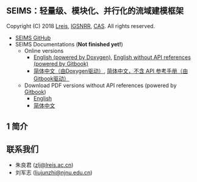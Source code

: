 ## SEIMS：轻量级、模块化、并行化的流域建模框架

Copyright (C) 2018 [Lreis](http://www.lreis.ac.cn), [IGSNRR](http://www.igsnrr.cas.cn), [CAS](http://www.cas.cn). All rights reserved.

* [SEIMS GitHub](https://github.com/lreis2415/SEIMS)
* SEIMS Documentations (**Not finished yet!**)
  * Online versions
    * [English (powered by Doxygen)](https://lreis2415.github.io/SEIMS/), [English without API references (powered by Gitbook)](https://crazyzlj.gitbooks.io/seims-documentation-version-2018/content/en/)
    * [简体中文（由Doxygen驱动）](https://lreis2415.github.io/SEIMS/zh-cn), [简体中文，不含 API 参考手册（由Gitbook驱动）](https://crazyzlj.gitbooks.io/seims-documentation-version-2018/content/zh-cn/)
  * Download PDF versions without API references (powered by [Gitbook](https://www.gitbook.com/))
    * [English](https://legacy.gitbook.com/download/pdf/book/crazyzlj/seims-documentation-version-2018?lang=en)
    * [简体中文](https://legacy.gitbook.com/download/pdf/book/crazyzlj/seims-documentation-version-2018?lang=zh-cn)


## 1 简介


## 联系我们
+ 朱良君 (zlj@lreis.ac.cn)
+ 刘军志 (liujunzhi@njnu.edu.cn)
